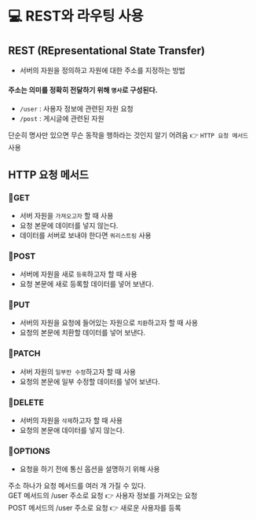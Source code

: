 # 💻 REST와 라우팅 사용
## REST (REpresentational State Transfer)
- 서버의 자원을 정의하고 자원에 대한 주소를 지정하는 방법

#### 주소는 의미를 정확히 전달하기 위해 `명사`로 구성된다.
- `/user` : 사용자 정보에 관련된 자원 요청
- `/post` : 게시글에 관련된 자원 

단순히 명사만 있으면 무슨 동작을 행하라는 것인지 알기 어려움 👉 `HTTP 요청 메서드` 사용
## HTTP 요청 메서드
### 💎GET 
- 서버 자원을 `가져오고자` 할 때 사용
- 요청 본문에 데이터를 넣지 않는다. 
- 데이터를 서버로 보내야 한다면 `쿼리스트링` 사용

### 💎POST
- 서버에 자원을 새로 `등록`하고자 할 때 사용
- 요청 본문에 새로 등록할 데이터를 넣어 보낸다.

### 💎PUT 
- 서버의 자원을 요청에 들어있는 자원으로 `치환`하고자 할 때 사용
- 요청의 본문에 치환할 데이터를 넣어 보낸다.

### 💎PATCH
- 서버 자원의 `일부만 수정`하고자 할 때 사용
- 요청의 본문에 일부 수정할 데이터를 넣어 보낸다.

### 💎DELETE
- 서버의 자원을 `삭제`하고자 할 때 사용
- 요청의 본문애 데이터를 넣지 않는다.

### 💎OPTIONS 
- 요청을 하기 전에 통신 옵션을 설명하기 위해 사용

주소 하나가 요청 메서드를 여러 개 가질 수 있다.<br>
GET 메서드의 /user 주소로 요청 👉 사용자 정보를 가져오는 요청 <br>
POST 메서드의 /user 주소로 요청 👉 새로운 사용자를 등록


